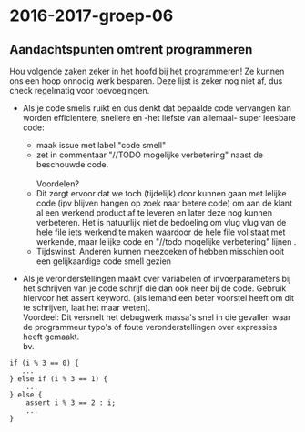 # 2016-2017-groep-06

## Aandachtspunten omtrent programmeren
Hou volgende zaken zeker in het hoofd bij het programmeren! Ze kunnen ons een hoop onnodig werk besparen.
Deze lijst is zeker nog niet af, dus check regelmatig voor toevoegingen.

* Als je code smells ruikt en dus denkt dat bepaalde code vervangen kan worden efficientere, snellere en -het liefste van allemaal- super leesbare code:
  * maak issue met label "code smell"
  * zet in commentaar "//TODO mogelijke verbetering" naast de beschouwde code.
</br></br>Voordelen?
   * Dit zorgt ervoor dat we toch (tijdelijk) door kunnen gaan met lelijke code (ipv blijven hangen op zoek naar betere code) om aan de klant al een werkend product af te leveren en later deze nog kunnen verbeteren.
  Het is natuurlijk niet de bedoeling om vlug vlug van de hele file iets werkend te maken waardoor de hele file vol staat met werkende, maar lelijke code en "//todo mogelijke verbetering" lijnen .
   * Tijdswinst: Anderen kunnen meezoeken of hebben misschien ooit een gelijkaardige code smell gezien 

* Als je veronderstellingen maakt over variabelen of invoerparameters bij het schrijven van je code schrijf die dan ook neer bij de code.
Gebruik hiervoor het assert keyword. (als iemand een beter voorstel heeft om dit te schrijven, laat het maar weten).
</br>Voordeel: Dit versnelt het debugwerk massa's snel in die gevallen waar de programmeur typo's of foute veronderstellingen over expressies heeft gemaakt.
</br>bv. 
```
if (i % 3 == 0) {
   ...
} else if (i % 3 == 1) {
    ...
} else {
    assert i % 3 == 2 : i;
    ...
}
```
